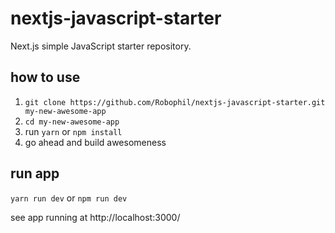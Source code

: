 # nextjs-javascript-starter

Next.js simple JavaScript starter repository.

## how to use
1. `git clone https://github.com/Robophil/nextjs-javascript-starter.git my-new-awesome-app`
2. `cd my-new-awesome-app`
3. run `yarn` or `npm install`
4. go ahead and build awesomeness

## run app
`yarn run dev` or `npm run dev`

see app running at http://localhost:3000/
